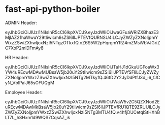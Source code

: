 # fast-api-python-boiler


ADMIN Header:

eyJhbGciOiJIUzI1NiIsInR5cCI6IkpXVCJ9.eyJzdWIiOiJwaGFuaWRlZXBhazE3MjlAZ21haWwuY29tIiwicm9sZSI6IlJPTEVfQURNSU4iLCJyZWZyZXNoIjpmYWxzZSwiZXhwIjoxNzI5NTgzOTkxfQ.oZ6S5W2pHqrgmYRZ4mZMsWbVJGriZC7XoP2miDFmAy8



HR Header:

eyJhbGciOiJIUzI1NiIsInR5cCI6IkpXVCJ9.eyJzdWIiOiJTaHJ1dGkuUGFoaWx3YW4uREcwMDAwMUBsaW5jb20uY29tIiwicm9sZSI6IlJPTEVfSFIiLCJyZWZyZXNoIjpmYWxzZSwiZXhwIjoxNzI5NTg2MTkyfQ.46tD2Y2JyDdPtfJ3d_i6_fJCyN_VblPaiJ65sOFUQgM



Employee Header:

eyJhbGciOiJIUzI1NiIsInR5cCI6IkpXVCJ9.eyJzdWIiOiJWaW5vZC5QZXNod2EuREcwMDAwMkBsaW5jb20uY29tIiwicm9sZSI6IlJPTEVfRU1QTE9ZRUUiLCJyZWZyZXNoIjpmYWxzZSwiZXhwIjoxNzI5NTg3MTU4fQ.v4hfjDUCetqlStHXhBLT7L_h8Hxm1d9WQS7CqsAZ_ik

